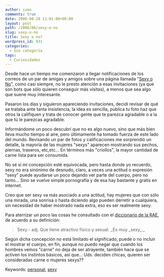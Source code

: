 ```yaml
---
author: ivan
comments: true
date: 2006-08-28 11:01:00+00:00
layout: post
path: /2006/08/sexy-o-no
slug: sexy-o-no
title: Sexy o no?
wordpress_id: 931
categories:
  - Sin categoría
tags:
  - Curiosidades
---
```


Desde hace un tiempo me comenzaron a llegar notificaciones de los correos de un par de amigas y amigos sobre una página llamada "[Sexy o No](https://www.sexyono.com)", como casi siempre, no le presto atención a esas invitaciones (ya que son bots que sólo quieren conseguir más visitas), a menos que sea algo que suene muy interesante.

Pasaron los días y siguieron apareciendo invitaciones, decidí revisar de qué se trataba ante tanta insistencia, la idea es sencilla, publica tu foto haz que otros la califiquen y trata de conocer gente que te parezca agradable o a la que tú le parezcas agradable.

Informándome un poco descubrí que no es algo nuevo, sino que más bien lleva mucho tiempo al aire, pero últimamente ha tomado fuerza de este lado del mundo. Revisando un par de fotos y calificaciones me sorprendió un detalle, la mayoría de las mujeres "sexys" aparecen mostrando sus pechos, piernas, traseros, etc,etc... En términos más "criollos", la mayor cantidad de carne lista para ser consumida.

No sé si mi concepción esté equivocada, pero hasta donde yo recuerdo, sexy no era sinónimo de desnudo, claro, a veces una actitud o expresión "sexy" puede ayudarse un poco dejando ver parte del cuerpo, pero no tanto... Sino se vuelve simple pornografía y de esa hay bastante y gratis en internet.

Creo que ser sexy va más asociado a una actitud, hay mujeres que con sólo una mirada, una sonrisa o hasta diciendo algo pueden derretir a cualquiera, sin necesidad de haber mostrado nada extra, eso es ser realmente sexy.

Para aterrizar un poco las cosas he consultado con el [diccionario de la RAE](https://www.rae.es/), de acuerdo a su definición:

<blockquote>Sexy.-  adj. Que tiene atractivo físico y sexual. _Es muy _sexy_._</blockquote>

Según dicha concepción no está limitado el significado, puede o no incluir el mostrar el cuerpo, en fin, aunque no puedo negar que cuando los hombres vemos "carne" no deja de ser atrayente, también hace que se activen los instintos básicos, así que... Uds. deciden chicas, quieren ser consideradas carne o mujeres sexys??

Keywords: [personal](https://www.technorati.com/tags/personal), [sexy](http://www.technorati.com/tags/sexy)

